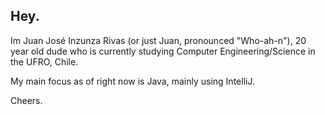 ## Hey.

Im Juan José Inzunza Rivas (or just Juan, pronounced "Who-ah-n"), 20 year old dude who is currently studying Computer Engineering/Science in the UFRO, Chile.

My main focus as of right now is Java, mainly using IntelliJ.

Cheers.
<!--
**JJIRivas/JJIRivas** is a ✨ _special_ ✨ repository because its `README.md` (this file) appears on your GitHub profile.

Here are some ideas to get you started:

- 🔭 I’m currently working on ...
- 🌱 I’m currently learning ...
- 👯 I’m looking to collaborate on ...
- 🤔 I’m looking for help with ...
- 💬 Ask me about ...
- 📫 How to reach me: ...
- 😄 Pronouns: ...
- ⚡ Fun fact: ...
-->
